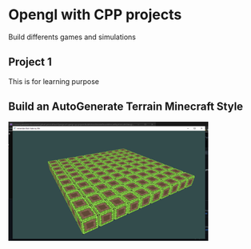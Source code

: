 # Opengl with CPP projects
Build differents games and simulations

## Project 1
This is for learning purpose

## Build an AutoGenerate Terrain Minecraft Style

<img src="./assets/images/minecraft_project.PNG" width="400">
